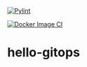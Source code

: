 [![Pylint](https://github.com/diegoluisi/hello-gitops/actions/workflows/pylint.yml/badge.svg)](https://github.com/diegoluisi/hello-gitops/actions/workflows/pylint.yml)

[![Docker Image CI](https://github.com/diegoluisi/hello-gitops/actions/workflows/docker-image.yml/badge.svg)](https://github.com/diegoluisi/hello-gitops/actions/workflows/docker-image.yml)


# hello-gitops

